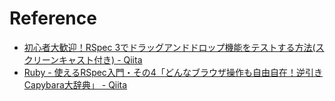 
# Reference

- [初心者大歓迎！RSpec 3でドラッグアンドドロップ機能をテストする方法(スクリーンキャスト付き) - Qiita](http://qiita.com/jnchito/items/bdd80c1085fa082e7d7a)
- [Ruby - 使えるRSpec入門・その4「どんなブラウザ操作も自由自在！逆引きCapybara大辞典」 - Qiita](http://qiita.com/jnchito/items/607f956263c38a5fec24)
